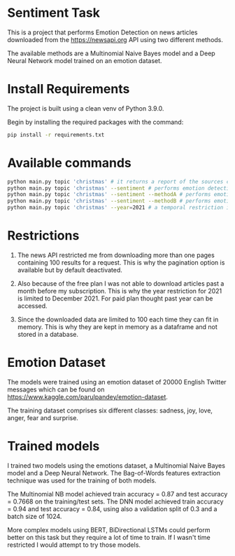 # Sentiment Task

This is a project that performs Emotion Detection on news articles downloaded from the https://newsapi.org API using two
different methods. 

The available methods are a Multinomial Naive Bayes model and a Deep Neural Network model trained on an emotion dataset.


# Install Requirements
The project is built using a clean venv of Python 3.9.0.

Begin by installing the required packages with the command:
```bash
pip install -r requirements.txt
```

# Available commands

```bash
python main.py topic 'christmas' # it returns a report of the sources containing article of the selected topic
python main.py topic 'christmas' --sentiment # performs emotion detection on the articles using the DNN model
python main.py topic 'christmas' --sentiment --methodA # performs emotion detection on the articles using the DNN model
python main.py topic 'christmas' --sentiment --methodB # performs emotion detection on the articles using the Multinomial NB model
python main.py topic 'christmas' --year=2021 # a temporal restriction is also available
```

# Restrictions

1) The news API restricted me from downloading more than one pages containing 100 results for a request. This is why
the pagination option is available but by default deactivated.

2) Also because of the free plan I was not able to download articles past a month before my subscription. This is why the 
year restriction for 2021 is limited to December 2021. For paid plan thought past year can be accessed.

3) Since the downloaded data are limited to 100 each time they can fit in memory. This is why they are kept in memory as a
dataframe and not stored in a database.
   
# Emotion Dataset 

The models were trained using an emotion dataset of 20000 English Twitter messages which can be found on 
https://www.kaggle.com/parulpandey/emotion-dataset. 

The training dataset comprises six different classes: sadness, joy, love, anger, fear and surprise.
   
# Trained models

I trained two models using the emotions dataset, a Multinomial Naive Bayes model and a Deep Neural Network. The 
Bag-of-Words features extraction technique was used for the training of both models.

The Multinomial NB model achieved train accuracy = 0.87 and test accuracy = 0.7668 on the training/test sets. The 
DNN model achieved train accuracy = 0.94 and test accuracy = 0.84, using also a validation split of 0.3 and a 
batch size of 1024.

More complex models using BERT, BiDirectional LSTMs could perform better on this task but they require a lot of time to 
train. If I wasn't time restricted I would attempt to try those models.